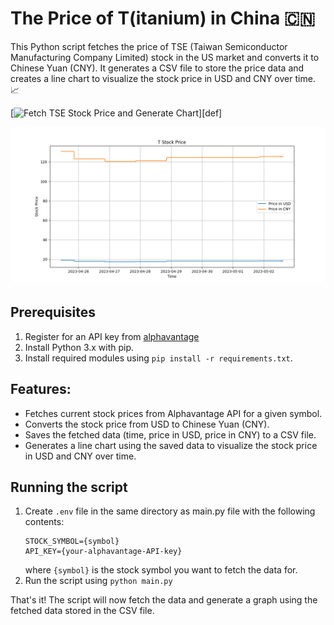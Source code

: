 # The Price of T(itanium) in China 🇨🇳 

This Python script fetches the price of TSE (Taiwan Semiconductor Manufacturing Company Limited) stock in the US market and converts it to Chinese Yuan (CNY). It generates a CSV file to store the price data and creates a line chart to visualize the stock price in USD and CNY over time. 📈  

[![Fetch TSE Stock Price and Generate Chart](https://github.com/jacobyoby/priceoftea/actions/workflows/main.yml/badge.svg?branch=master)][def]

![TSE Stock Price Chart](https://github.com/jacobyoby/priceoftea/blob/master/data/stock_price_chart.png?raw=true)

## Prerequisites
1. Register for an API key from [alphavantage](https://www.alphavantage.co/support/#api-key)
2. Install Python 3.x with pip.
3. Install required modules using `pip install -r requirements.txt`.

## Features:
- Fetches current stock prices from Alphavantage API for a given symbol.
- Converts the stock price from USD to Chinese Yuan (CNY).
- Saves the fetched data (time, price in USD, price in CNY) to a CSV file.
- Generates a line chart using the saved data to visualize the stock price in USD and CNY over time.

## Running the script

1. Create `.env` file in the same directory as main.py file with the following contents: 
	```
	STOCK_SYMBOL={symbol}
	API_KEY={your-alphavantage-API-key}
	``` 
	where `{symbol}` is the stock symbol you want to fetch the data for.
2. Run the script using `python main.py`

That's it! The script will now fetch the data and generate a graph using the fetched data stored in the CSV file.
